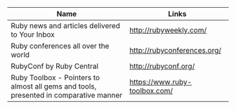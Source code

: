 Name | Links 
------------ | ------------- 
Ruby news and articles delivered to Your Inbox | http://rubyweekly.com/
Ruby conferences all over the world | http://rubyconferences.org/
RubyConf by Ruby Central | http://rubyconf.org/
Ruby Toolbox - Pointers to almost all gems and tools, presented in comparative manner | https://www.ruby-toolbox.com/